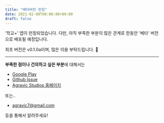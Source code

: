 ```yaml
---
title: "베타버전 런칭"
date: 2021-02-08T00:00:00+09:00
draft: false
---
```


'학교+' 앱이 런칭되었습니다. 다만, 아직 부족한 부분이 많은 관계로 한동안 '베타' 버전으로 배포될 예정입니다.

최초 버전은 v0.1.0a이며, 많은 이용 부탁드립니다. 💛

---

**부족한 점이나 건의하고 싶은 부분**에 대해서는

- [Google Play](https://play.google.com/store/apps/details?id=com.agravic.schoollife)
- [Github Issue](https://github.com/agravic-studios/SchoolPlus-Service)
- [Agravic Studios 홈페이지](https://agravic-studios.github.io/schoolplus)

또는..

- [agravic7@gmail.com](mailto:agravic7@gmail.com)

등을 통해서 알려주세요!